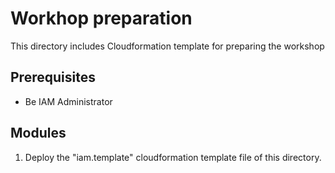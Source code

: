# Workhop preparation

This directory includes Cloudformation template for preparing the workshop

## Prerequisites

- Be IAM Administrator

## Modules

1. Deploy the "iam.template" cloudformation template file of this directory.
